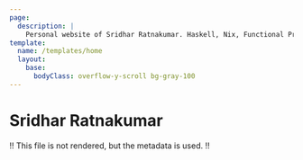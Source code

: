 ```yaml
---
page:
  description: |
    Personal website of Sridhar Ratnakumar. Haskell, Nix, Functional Programming, Quebec, Canada.
template:
  name: /templates/home
  layout:
    base:
      bodyClass: overflow-y-scroll bg-gray-100
---
```


# Sridhar Ratnakumar

!! This file is not rendered, but the metadata is used. !!

